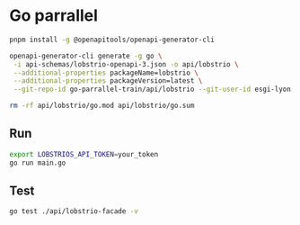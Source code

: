 # Go parrallel

```bash
pnpm install -g @openapitools/openapi-generator-cli
```

```bash
openapi-generator-cli generate -g go \
 -i api-schemas/lobstrio-openapi-3.json -o api/lobstrio \
 --additional-properties packageName=lobstrio \
 --additional-properties packageVersion=latest \
 --git-repo-id go-parrallel-train/api/lobstrio --git-user-id esgi-lyon

rm -rf api/lobstrio/go.mod api/lobstrio/go.sum
```

## Run

```bash
export LOBSTRIOS_API_TOKEN=your_token
go run main.go
```

## Test

```bash
go test ./api/lobstrio-facade -v
```

